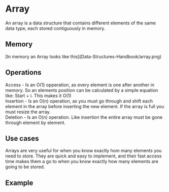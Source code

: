 <h1> Array </h1>
<p1> An array is a data structure that contains different elements of the same data type, each stored contiguously in memory.</p1>
<h2> Memory </h2>
[In memory an Array looks like this](Data-Structures-Handbook/array.png)
<h2>Operations</h2>
<p1> Access - Is an O(1) opperation, as every element is one after another in memory. So an elements position can be calculated by a simple equation like: Start + i. This makes it O(1) </p1><br/>
<p1>Insertion - Is an O(n) operation, as you must go through and shift each element in the array before inserting the new element. If the array is full you must resize the array.</p1><br/>
<p1> Deletion - Is an O(n) operation. Like insertion the entire array must be gone through element by element.
  
<h2>Use cases</h2>
<p1> Arrays are very useful for when you know exactly hom many elements you need to store. They are quick and easy to implement, and their fast access time makes them a go to when you know exactly how many elements are going to be stored.  </p1>
<h2>Example</h2>
